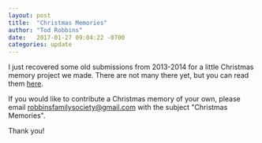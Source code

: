 ```yaml
---
layout: post
title:  "Christmas Memories"
author: "Tod Robbins"
date:   2017-01-27 09:04:22 -0700
categories: update
---
```

I just recovered some old submissions from 2013-2014 for a little Christmas memory project we made. There are not many there yet, but you can read them [here](/projects/christmas-memories).

If you would like to contribute a Christmas memory of your own, please email [robbinsfamilysociety@gmail.com](robbinsfamilysociety@gmail.com) with the subject "Christmas Memories".

Thank you!
